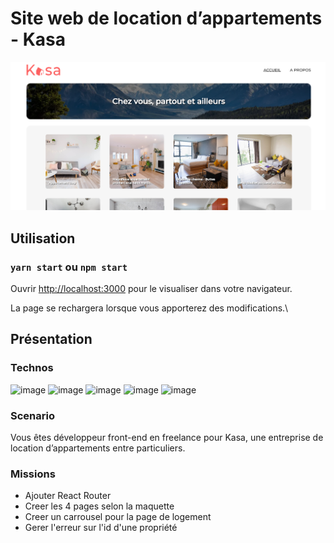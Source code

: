 # Site web de location d’appartements  - Kasa

![Page d'acceuil du site Kasa](src/assets/images/Kasa-thumbnail.png)

## Utilisation

### `yarn start` ou `npm start`

Ouvrir [http://localhost:3000](http://localhost:3000) pour le visualiser dans votre navigateur.

La page se rechargera lorsque vous apporterez des modifications.\

## Présentation
### Technos
![image](https://img.shields.io/badge/HTML5-E34F26?style=for-the-badge&logo=html5&logoColor=white)
![image](https://img.shields.io/badge/CSS3-1572B6?style=for-the-badge&logo=css3&logoColor=white)
![image](https://img.shields.io/badge/JavaScript-323330?style=for-the-badge&logo=javascript&logoColor=F7DF1E)
![image](https://shields.io/badge/react-black?logo=react&style=for-the-badge)
![image](https://img.shields.io/badge/Sass-CC6699?style=flat-square&logo=Sass&logoColor=white)

### Scenario 
Vous êtes développeur front-end en freelance pour Kasa, une entreprise de location d’appartements entre particuliers.

### Missions
+ Ajouter React Router
+ Creer les 4 pages selon la maquette
+ Creer un carrousel pour la page de logement
+ Gerer l'erreur sur l'id d'une propriété






